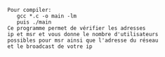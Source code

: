     Pour compiler:
       gcc *.c -o main -lm
       puis ./main
    Ce programme permet de vérifier les adresses 
    ip et msr et vous donne le nombre d'utilisateurs 
    possibles pour msr ainsi que l'adresse du réseau 
    et le broadcast de votre ip

